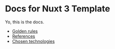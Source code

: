 # Docs for Nuxt 3 Template

Yo, this is the docs.

- [Golden rules](golden-rules.md)
- [References](references.md)
- [Chosen technologies](chosen-technologies.md)
